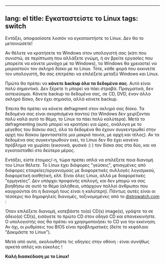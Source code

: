 
---
lang: el
title: Εγκαταστείστε το Linux
tags: switch
---

Εντάξει, αποφασίσατε λοιπόν να εγκαταστήστε το Linux. Δεν θα το μετανιώσετε!

Αν θέλετε να κρατήσετε τα Windows στον υπολογιστή σας (κάτι που συνιστώ, 
σε περίπτωση που αλλάξετε γνώμη, ή αν βρείτε εργασίες που μπορείτε να κάνετε μονάχα
με τα Windows), τα Windows θα χρειαστεί να μοιραστούν τον σκληρό δίσκο με το Linux. 
Τότε, κάθε φορά που εκκινείτε τον υπολογιστή, θα σας επιτρέπει να επιλέξετε μεταξύ
Windows και Linux. 

Πρώτα θα πρέπει να <b>κάνετε backup όλα τα δεδομένα σας</b>. Αυτό είναι πολύ 
σημαντικό. Δεν ξέρετε τι μπορεί να πάει στραβά. Πραγματικά, δεν αστειεύομαι.
Κάνετε backup τα δεδομένα σας, σε CD, DVD, έναν άλλο σκληρό δίσκο, δεν έχει σημασία, 
αλλά κάνετε backup.

Έπειτα θα πρέπει να κάνετε defragment στον σκληρό σας δίσκο. Τα δεδομένα σας 
είναι σκορπισμένα παντού (τα Windows δεν χειρίζονται πολύ καλά αυτό το θέμα, 
το Linux τα πάει πολύ καλύτερα). Μετά το defragmenting (αυτό μπορεί να κρατήσει 
για ώρες, ανάλογα με το μέγεθος του δίσκου σας), όλα τα δεδομένα θα έχουν 
συγκεντρωθεί στην αρχή του δίσκου (φανταστείτε μια μακριά ταινία, με αρχή και τέλος).
Αν τα δεδομένα σας συγκεντρωθούν εκεί, το Linux δεν θα έχει κανένα πρόβλημα 
να χωρίσει (εικονικά, φυσικά :) ) τον δίσκο σας στα δύο, και να εγκατασταθεί 
στο δεύτερο μέρος. 

Εντάξει, είστε έτοιμος/-η, τώρα πρέπει απλά να επιλέξετε ποια διανομή του Linux 
θέλετε. Το Linux έχει διάφορες "γεύσεις", φτιαγμένες από διάφορες εταιρείες/οργανισμούς 
με διαφορετικές συλλογές λογισμικού, διαφορετική αισθητική, κλπ. 
Είναι όλες Linux, αλλά με διαφορετικές "ερμηνείες". Δεν υπάρχει προφανής επιλογή, 
και δεν μπορώ να σας βοηθήσω σε αυτό το θέμα (αλήθεια, υπάρχουν πολλοί άνθρωποι που 
καυχιούνται ότι η διανομή τους είναι η καλύτερη). Πάντως αυτές είναι οι τέσσερις πιο 
δημοφηλείς διανομές, ταξινομημένες από το <a 
href="http://www.distrowatch.com">distrowatch.com</a> :

<? make_distros_table() ?>

Όταν επιλέξετε διανομή, κατεβάστε το(α) CD(s) image(s), 
γράψτε τα σε άδειο(α) CD(s), εισάγετε το πρώτο CD στον οδηγό CD και επανεκκινήστε. 
Ο υπολογιστής σας θα πρέπει να χρησιμοποιήσει το CD για την εκκίνηση. Αν όχι, 
οι ρυθμίσεις του BIOS είναι προβληματικές (δείτε το κεφάλαιο "Δοκιμάστε το Linux").

Μετά από αυτό, ακολουθήστε τις οδηγίες στην οθόνη : είναι συνήθως αρκετά απλές και εύκολες !

<b>Καλή διασκέδαση με το Linux!</b>

